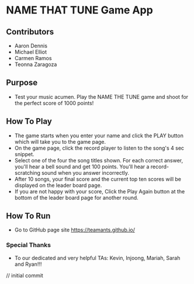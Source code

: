 # NAME THAT TUNE Game App
## Contributors
* Aaron Dennis
* Michael Elliot
* Carmen Ramos
* Teonna Zaragoza

## Purpose
* Test your music acumen. Play the NAME THE TUNE game and shoot for the perfect score of 1000 points!

## How To Play
* The game starts when you enter your name and click the PLAY button which will take you to the game page.
* On the game page, click the record player to listen to the song's 4 sec snippet.
* Select one of the four the song titles shown.  For each correct answer, you'll hear a bell sound and get 100 points.  You'll hear a record-scratching sound when you  answer incorrectly.
* After 10 songs, your final score and the current top ten scores will be displayed on the leader board page.
* If you are not happy with your score, Click the Play Again button at the bottom of the leader board page for another round.

## How To Run
* Go to GitHub page site https://teamants.github.io/

### Special Thanks
* To our dedicated and very helpful TAs: Kevin, Injoong, Mariah, Sarah and Ryan!!!

// initial commit